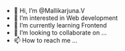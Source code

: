 - 👋 Hi, I’m @Mallikarjuna.V
- 👀 I’m interested in Web development
- 🌱 I’m currently learning Frontend 
- 💞️ I’m looking to collaborate on ...
- 📫 How to reach me ...

<!---
MallikarjunaVankadara/MallikarjunaVankadara is a ✨ special ✨ repository because its `README.md` (this file) appears on your GitHub profile.
You can click the Preview link to take a look at your changes.
--->
